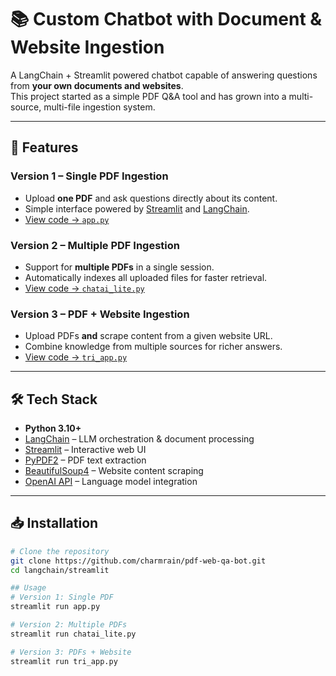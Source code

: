 # 📚 Custom Chatbot with Document & Website Ingestion

A LangChain + Streamlit powered chatbot capable of answering questions from **your own documents and websites**.  
This project started as a simple PDF Q&A tool and has grown into a multi-source, multi-file ingestion system.

---

## 🚀 Features

### Version 1 – Single PDF Ingestion
- Upload **one PDF** and ask questions directly about its content.
- Simple interface powered by [Streamlit](https://streamlit.io/) and [LangChain](https://www.langchain.com/).
- [View code → `app.py`](https://github.com/charmrain/langchain/blob/main/streamlit/app.py)

### Version 2 – Multiple PDF Ingestion
- Support for **multiple PDFs** in a single session.
- Automatically indexes all uploaded files for faster retrieval.
- [View code → `chatai_lite.py`](https://github.com/charmrain/langchain/blob/main/streamlit/chatai_lite.py)

### Version 3 – PDF + Website Ingestion
- Upload PDFs **and** scrape content from a given website URL.
- Combine knowledge from multiple sources for richer answers.
- [View code → `tri_app.py`](https://github.com/charmrain/langchain/blob/main/streamlit/tri_app.py)

---

## 🛠️ Tech Stack

- **Python 3.10+**
- [LangChain](https://www.langchain.com/) – LLM orchestration & document processing
- [Streamlit](https://streamlit.io/) – Interactive web UI
- [PyPDF2](https://pypi.org/project/PyPDF2/) – PDF text extraction
- [BeautifulSoup4](https://pypi.org/project/beautifulsoup4/) – Website content scraping
- [OpenAI API](https://platform.openai.com/) – Language model integration

---

## 📥 Installation

```bash
# Clone the repository
git clone https://github.com/charmrain/pdf-web-qa-bot.git
cd langchain/streamlit

## Usage
# Version 1: Single PDF
streamlit run app.py

# Version 2: Multiple PDFs
streamlit run chatai_lite.py

# Version 3: PDFs + Website
streamlit run tri_app.py
